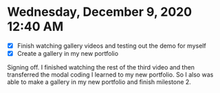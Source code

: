 # Wednesday, December  9, 2020 12:40 AM
- [x] Finish watching gallery videos and testing out the demo for myself 
- [x] Create a gallery in my new portfolio

Signing off. I finished watching the rest of the third video and then transferred the modal coding I learned to my new portfolio. So I also was able to make a gallery in my new portfolio and finish milestone 2. 
